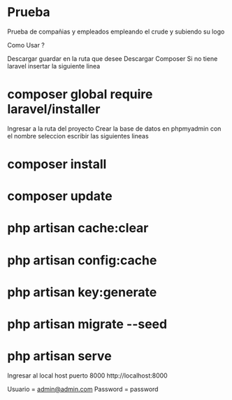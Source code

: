 # Prueba
Prueba de compañias y empleados empleando el crude y subiendo su logo

Como Usar ?

Descargar guardar en la ruta que desee
Descargar Composer
Si no tiene laravel insertar la siguiente linea
# composer global require laravel/installer
Ingresar a la ruta del proyecto 
Crear la base de datos en phpmyadmin con el nombre seleccion
escribir las siguientes lineas
# composer install 
# composer update
# php artisan cache:clear
# php artisan config:cache
# php artisan key:generate
# php artisan migrate --seed
# php artisan serve

Ingresar al local host puerto 8000
http://localhost:8000

Usuario =  admin@admin.com
Password = password

